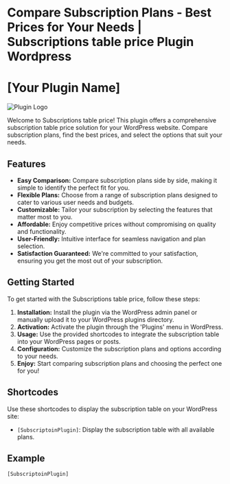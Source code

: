 # Compare Subscription Plans - Best Prices for Your Needs | Subscriptions table price Plugin Wordpress

# [Your Plugin Name]

![Plugin Logo](link-to-your-logo.png)

Welcome to Subscriptions table price! This plugin offers a comprehensive subscription table price solution for your WordPress website. Compare subscription plans, find the best prices, and select the options that suit your needs.

## Features

- **Easy Comparison:** Compare subscription plans side by side, making it simple to identify the perfect fit for you.
- **Flexible Plans:** Choose from a range of subscription plans designed to cater to various user needs and budgets.
- **Customizable:** Tailor your subscription by selecting the features that matter most to you.
- **Affordable:** Enjoy competitive prices without compromising on quality and functionality.
- **User-Friendly:** Intuitive interface for seamless navigation and plan selection.
- **Satisfaction Guaranteed:** We're committed to your satisfaction, ensuring you get the most out of your subscription.

## Getting Started

To get started with the Subscriptions table price, follow these steps:

1. **Installation:** Install the plugin via the WordPress admin panel or manually upload it to your WordPress plugins directory.
2. **Activation:** Activate the plugin through the 'Plugins' menu in WordPress.
3. **Usage:** Use the provided shortcodes to integrate the subscription table into your WordPress pages or posts.
4. **Configuration:** Customize the subscription plans and options according to your needs.
5. **Enjoy:** Start comparing subscription plans and choosing the perfect one for you!

## Shortcodes

Use these shortcodes to display the subscription table on your WordPress site:

- `[SubscriptoinPlugin]`: Display the subscription table with all available plans.

## Example

```shortcode
[SubscriptoinPlugin]
